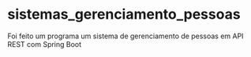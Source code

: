 # sistemas_gerenciamento_pessoas
Foi feito um programa um sistema de gerenciamento de pessoas em API REST com Spring Boot
